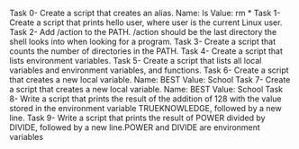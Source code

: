 Task 0- Create a script that creates an alias.
Name: ls
Value: rm *
Task 1- Create a script that prints hello user, where user is the current Linux user.
Task 2- Add /action to the PATH. /action should be the last directory the shell looks into when looking for a program.
Task 3- Create a script that counts the number of directories in the PATH.
Task 4- Create a script that lists environment variables.
Task 5- Create a script that lists all local variables and environment variables, and functions.
Task 6- Create a script that creates a new local variable. Name: BEST Value: School
Task 7- Create a script that creates a new local variable. Name: BEST Value: School
Task 8- Write a script that prints the result of the addition of 128 with the value stored in the environment variable TRUEKNOWLEDGE, followed by a new line.
Task 9- Write a script that prints the result of POWER divided by DIVIDE, followed by a new line.POWER and DIVIDE are environment variables
